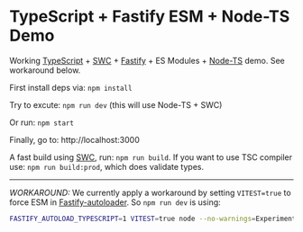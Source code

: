 # TypeScript + Fastify ESM + Node-TS Demo

Working [TypeScript](https://www.typescriptlang.org/) + [SWC](https://swc.rs/) + [Fastify](https://fastify.dev/) + ES Modules + [Node-TS](https://www.npmjs.com/ts-node) demo. See workaround below.

First install deps via: `npm install`

Try to excute: `npm run dev` (this will use Node-TS + SWC)

Or run: `npm start`

Finally, go to: http://localhost:3000

A fast build using [SWC](https://swc.rs/), run: `npm run build`. If you want to use TSC compiler use: `npm run build:prod`, which does validate types.

---

_WORKAROUND:_ We currently apply a workaround by setting `VITEST=true` to force ESM in [Fastify-autoloader](https://github.com/fastify/fastify-autoload). So `npm run dev` is using:

```sh
FASTIFY_AUTOLOAD_TYPESCRIPT=1 VITEST=true node --no-warnings=ExperimentalWarning --loader ts-node/esm src/index.ts
```
